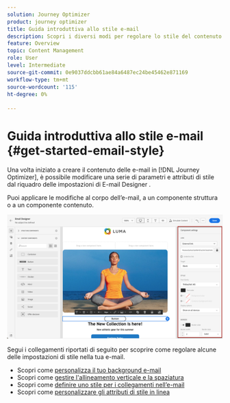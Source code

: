 ```yaml
---
solution: Journey Optimizer
product: journey optimizer
title: Guida introduttiva allo stile e-mail
description: Scopri i diversi modi per regolare lo stile del contenuto dell’e-mail
feature: Overview
topic: Content Management
role: User
level: Intermediate
source-git-commit: 0e9037ddcbb61ae84a6487ec24be45462e871169
workflow-type: tm+mt
source-wordcount: '115'
ht-degree: 0%

---
```


# Guida introduttiva allo stile e-mail {#get-started-email-style}

Una volta iniziato a creare il contenuto delle e-mail in [!DNL Journey Optimizer], è possibile modificare una serie di parametri e attributi di stile dal riquadro delle impostazioni di E-mail Designer .

Puoi applicare le modifiche al corpo dell’e-mail, a un componente struttura o a un componente contenuto.

![](assets/email_designer_content_components_settings.png)

Segui i collegamenti riportati di seguito per scoprire come regolare alcune delle impostazioni di stile nella tua e-mail.

* Scopri come [personalizza il tuo background e-mail](backgrounds.md)
* Scopri come [gestire l&#39;allineamento verticale e la spaziatura](alignment-and-padding.md)
* Scopri come [definire uno stile per i collegamenti nell’e-mail](styling-links.md)
* Scopri come [personalizzare gli attributi di stile in linea](inline-styling.md)